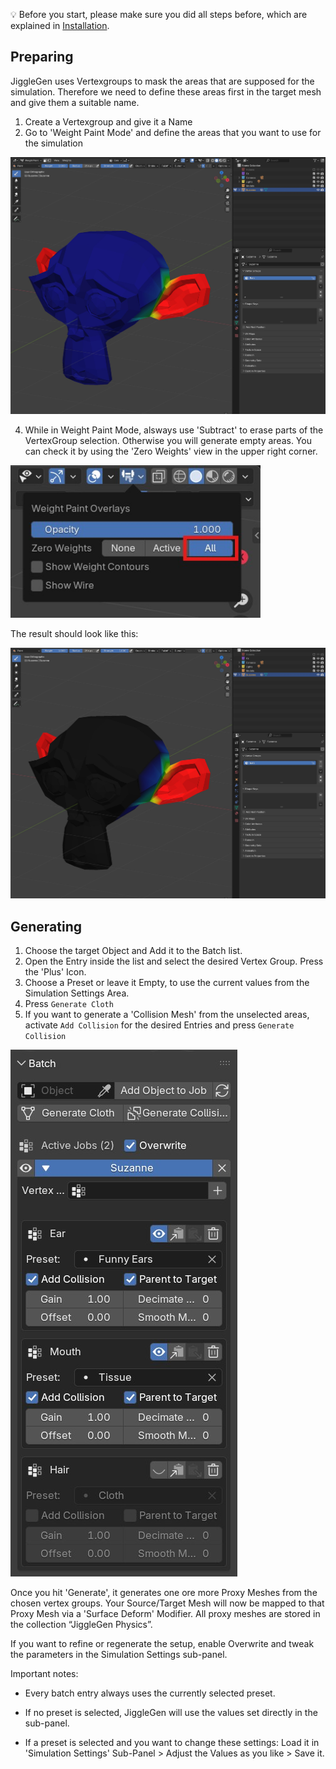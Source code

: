:bulb: Before you start, please make sure you did all steps before, which are explained in [Installation](docs/installation.md).


## Preparing

JiggleGen uses Vertexgroups to mask the areas that are supposed for the simulation. Therefore we need to define these areas first in the target mesh and give them a suitable name.

1. Create a Vertexgroup and give it a Name
2. Go to 'Weight Paint Mode' and define the areas that you want to use for the simulation
<img src="/img/vertexgroups_01.jpg" alt="Weightpainting" width="600">

4. While in Weight Paint Mode, alsways use 'Subtract' to erase parts of the VertexGroup selection. Otherwise you will generate empty areas. You can check it by using the 'Zero Weights' view in the upper right corner.
<img src="/img/vertexgroups_02.jpg" alt="Installationsdialog" width="400">

The result should look like this:

<img src="/img/vertexgroups_03.jpg" alt="Installationsdialog" width="600">


## Generating

1. Choose the target Object and Add it to the Batch list.
2. Open the Entry inside the list and select the desired Vertex Group. Press the 'Plus' Icon.
3. Choose a Preset or leave it Empty, to use the current values from the Simulation Settings Area.
4. Press `Generate Cloth`
5. If you want to generate a 'Collision Mesh' from the unselected areas, activate `Add Collision` for the desired Entries and press `Generate Collision`


<img src="/img/batch_03.jpg" alt="Installationsdialog">

Once you hit 'Generate', it generates one ore more Proxy Meshes from the chosen vertex groups. Your Source/Target Mesh will now be mapped to that Proxy Mesh via a 'Surface Deform' Modifier. All proxy meshes are stored in the collection “JiggleGen Physics”.

If you want to refine or regenerate the setup, enable Overwrite and tweak the parameters in the Simulation Settings sub-panel.

Important notes:

* Every batch entry always uses the currently selected preset.

* If no preset is selected, JiggleGen will use the values set directly in the sub-panel.

* If a preset is selected and you want to change these settings: Load it in 'Simulation Settings' Sub-Panel > Adjust the Values as you like > Save it.
